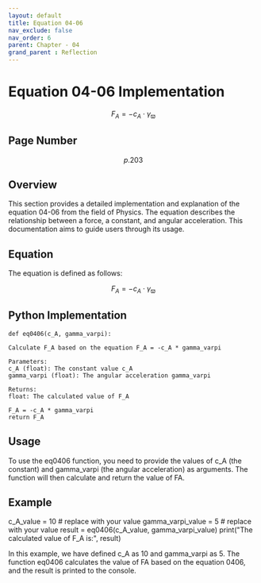 ```yaml
---
layout: default
title: Equation 04-06
nav_exclude: false
nav_order: 6
parent: Chapter - 04
grand_parent : Reflection
---
```

# Equation 04-06 Implementation
$$F_A = - c_A \cdot \gamma_\varpi \tag{4-06}$$

## Page Number
$$p.203$$

## Overview

This section provides a detailed implementation and explanation of the equation 04-06 from the field of Physics. The equation describes the relationship between a force, a constant, and angular acceleration. This documentation aims to guide users through its usage.
## Equation

The equation is defined as follows:

$$ F_A = - c_A \cdot \gamma_\varpi \tag{4-06} $$


## Python Implementation



    def eq0406(c_A, gamma_varpi):
    
    Calculate F_A based on the equation F_A = -c_A * gamma_varpi

    Parameters:
    c_A (float): The constant value c_A
    gamma_varpi (float): The angular acceleration gamma_varpi

    Returns:
    float: The calculated value of F_A
    
    F_A = -c_A * gamma_varpi
    return F_A

## Usage

To use the eq0406 function, you need to provide the values of c_A (the constant) and gamma_varpi (the angular acceleration) as arguments. The function will then calculate and return the value of FA​.
## Example

  c_A_value = 10  # replace with your value
  gamma_varpi_value = 5   # replace with your value
  result = eq0406(c_A_value, gamma_varpi_value)
  print("The calculated value of F_A is:", result)

In this example, we have defined c_A as 10 and gamma_varpi as 5. The function eq0406 calculates the value of FA​ based on the equation 0406, and the result is printed to the console.
